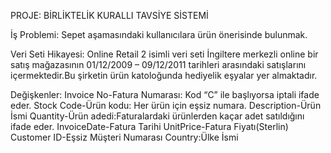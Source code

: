 PROJE: BİRLİKTELİK KURALLI TAVSİYE SİSTEMİ

İş Problemi: 
Sepet aşamasındaki kullanıcılara ürün önerisinde bulunmak.

Veri Seti Hikayesi: 
Online Retail 2 isimli veri seti İngiltere merkezli online bir satış mağazasının 01/12/2009 – 09/12/2011 tarihleri arasındaki satışlarını içermektedir.Bu şirketin ürün katoloğunda hediyelik eşyalar yer almaktadır.

Değişkenler:
Invoice No-Fatura Numarası: Kod “C” ile başlıyorsa iptali ifade eder.
Stock Code-Ürün kodu: Her ürün için eşsiz numara.
Description-Ürün İsmi
Quantity-Ürün adedi:Faturalardaki ürünlerden kaçar adet satıldığını ifade eder.
InvoiceDate-Fatura Tarihi
UnitPrice-Fatura Fiyatı(Sterlin)
Customer ID-Eşsiz Müşteri Numarası
Country:Ülke İsmi

